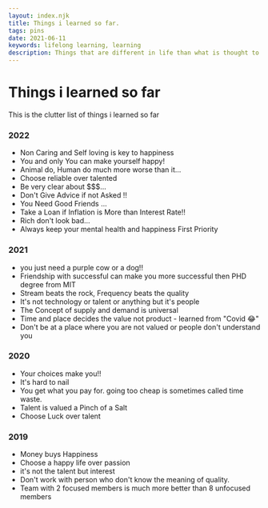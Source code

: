 ```yaml
---
layout: index.njk
title: Things i learned so far.
tags: pins
date: 2021-06-11
keywords: lifelong learning, learning
description: Things that are different in life than what is thought to us
---
```


# Things i learned so far

This is the clutter list of things i learned so far

### 2022
- Non Caring and Self loving is key to happiness
- You and only You can make yourself happy! 
- Animal do, Human do much more worse than it... 
- Choose reliable over talented
- Be very clear about $$$...
- Don't Give Advice if not Asked !!
- You Need Good Friends ...
- Take a Loan if Inflation is More than Interest Rate!!
- Rich don't look bad...
- Always keep your mental health and happiness First Priority

### 2021

- you just need a purple cow or a dog!!
- Friendship with successful  can make you more successful then PHD degree from MIT
- Stream beats the rock, Frequency beats the quality
- It's not technology or talent or anything but it's people
- The Concept of supply and demand is universal
- Time and place decides the value not product - learned from "Covid 😂"
- Don't be at a place where you are not valued or people don't understand you

### 2020

- Your choices make you!!
- It's hard to nail
- You get what you pay for. going too cheap is sometimes called time waste.
- Talent is valued a Pinch of a Salt
- Choose Luck over talent

### 2019

- Money buys Happiness
- Choose a happy life over passion
- it's not the talent but interest
- Don't work with person who don't know the meaning of quality.
- Team with 2 focused members is much more better than 8 unfocused members
